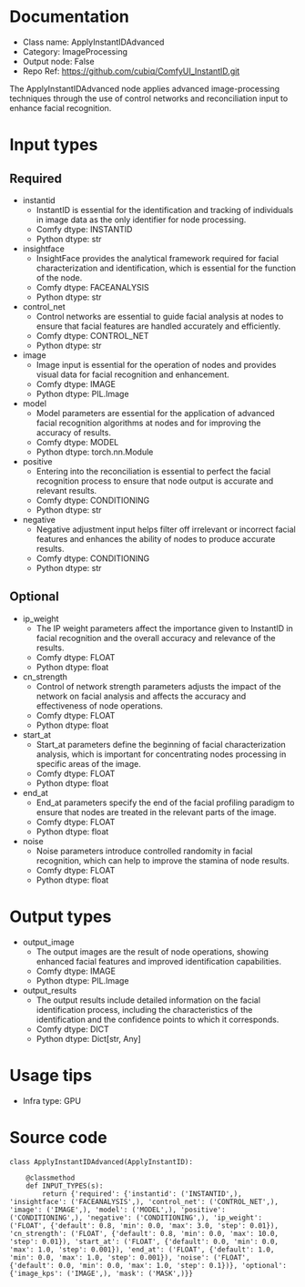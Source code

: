 # Documentation
- Class name: ApplyInstantIDAdvanced
- Category: ImageProcessing
- Output node: False
- Repo Ref: https://github.com/cubiq/ComfyUI_InstantID.git

The ApplyInstantIDAdvanced node applies advanced image-processing techniques through the use of control networks and reconciliation input to enhance facial recognition.

# Input types
## Required
- instantid
    - InstantID is essential for the identification and tracking of individuals in image data as the only identifier for node processing.
    - Comfy dtype: INSTANTID
    - Python dtype: str
- insightface
    - InsightFace provides the analytical framework required for facial characterization and identification, which is essential for the function of the node.
    - Comfy dtype: FACEANALYSIS
    - Python dtype: str
- control_net
    - Control networks are essential to guide facial analysis at nodes to ensure that facial features are handled accurately and efficiently.
    - Comfy dtype: CONTROL_NET
    - Python dtype: str
- image
    - Image input is essential for the operation of nodes and provides visual data for facial recognition and enhancement.
    - Comfy dtype: IMAGE
    - Python dtype: PIL.Image
- model
    - Model parameters are essential for the application of advanced facial recognition algorithms at nodes and for improving the accuracy of results.
    - Comfy dtype: MODEL
    - Python dtype: torch.nn.Module
- positive
    - Entering into the reconciliation is essential to perfect the facial recognition process to ensure that node output is accurate and relevant results.
    - Comfy dtype: CONDITIONING
    - Python dtype: str
- negative
    - Negative adjustment input helps filter off irrelevant or incorrect facial features and enhances the ability of nodes to produce accurate results.
    - Comfy dtype: CONDITIONING
    - Python dtype: str
## Optional
- ip_weight
    - The IP weight parameters affect the importance given to InstantID in facial recognition and the overall accuracy and relevance of the results.
    - Comfy dtype: FLOAT
    - Python dtype: float
- cn_strength
    - Control of network strength parameters adjusts the impact of the network on facial analysis and affects the accuracy and effectiveness of node operations.
    - Comfy dtype: FLOAT
    - Python dtype: float
- start_at
    - Start_at parameters define the beginning of facial characterization analysis, which is important for concentrating nodes processing in specific areas of the image.
    - Comfy dtype: FLOAT
    - Python dtype: float
- end_at
    - End_at parameters specify the end of the facial profiling paradigm to ensure that nodes are treated in the relevant parts of the image.
    - Comfy dtype: FLOAT
    - Python dtype: float
- noise
    - Noise parameters introduce controlled randomity in facial recognition, which can help to improve the stamina of node results.
    - Comfy dtype: FLOAT
    - Python dtype: float

# Output types
- output_image
    - The output images are the result of node operations, showing enhanced facial features and improved identification capabilities.
    - Comfy dtype: IMAGE
    - Python dtype: PIL.Image
- output_results
    - The output results include detailed information on the facial identification process, including the characteristics of the identification and the confidence points to which it corresponds.
    - Comfy dtype: DICT
    - Python dtype: Dict[str, Any]

# Usage tips
- Infra type: GPU

# Source code
```
class ApplyInstantIDAdvanced(ApplyInstantID):

    @classmethod
    def INPUT_TYPES(s):
        return {'required': {'instantid': ('INSTANTID',), 'insightface': ('FACEANALYSIS',), 'control_net': ('CONTROL_NET',), 'image': ('IMAGE',), 'model': ('MODEL',), 'positive': ('CONDITIONING',), 'negative': ('CONDITIONING',), 'ip_weight': ('FLOAT', {'default': 0.8, 'min': 0.0, 'max': 3.0, 'step': 0.01}), 'cn_strength': ('FLOAT', {'default': 0.8, 'min': 0.0, 'max': 10.0, 'step': 0.01}), 'start_at': ('FLOAT', {'default': 0.0, 'min': 0.0, 'max': 1.0, 'step': 0.001}), 'end_at': ('FLOAT', {'default': 1.0, 'min': 0.0, 'max': 1.0, 'step': 0.001}), 'noise': ('FLOAT', {'default': 0.0, 'min': 0.0, 'max': 1.0, 'step': 0.1})}, 'optional': {'image_kps': ('IMAGE',), 'mask': ('MASK',)}}
```
